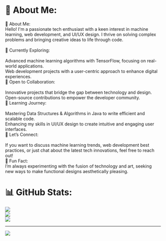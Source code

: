 # 💫 About Me:
💫 About Me:<br>Hello! I'm a passionate tech enthusiast with a keen interest in machine learning, web development, and UI/UX design. I thrive on solving complex problems and bringing creative ideas to life through code.<br><br>🔭 Currently Exploring:<br><br>Advanced machine learning algorithms with TensorFlow, focusing on real-world applications.<br>Web development projects with a user-centric approach to enhance digital experiences.<br>🤝 Open to Collaboration:<br><br>Innovative projects that bridge the gap between technology and design.<br>Open-source contributions to empower the developer community.<br>🌱 Learning Journey:<br><br>Mastering Data Structures & Algorithms in Java to write efficient and scalable code.<br>Enhancing my skills in UI/UX design to create intuitive and engaging user interfaces.<br>💬 Let’s Connect:<br><br>If you want to discuss machine learning trends, web development best practices, or just chat about the latest tech innovations, feel free to reach out!<br>🎨 Fun Fact:<br>I’m always experimenting with the fusion of technology and art, seeking new ways to make functional designs aesthetically pleasing.

# 📊 GitHub Stats:
![](https://github-readme-stats.vercel.app/api?username=kanishkhaacse&theme=dark&hide_border=false&include_all_commits=true&count_private=true)<br/>
![](https://github-readme-streak-stats.herokuapp.com/?user=kanishkhaacse&theme=dark&hide_border=false)<br/>
![](https://github-readme-stats.vercel.app/api/top-langs/?username=kanishkhaacse&theme=dark&hide_border=false&include_all_commits=true&count_private=true&layout=compact)

---
[![](https://visitcount.itsvg.in/api?id=kanishkhaacse&icon=0&color=0)](https://visitcount.itsvg.in)

<!-- Proudly created with GPRM ( https://gprm.itsvg.in ) -->
